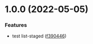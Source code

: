 # 1.0.0 (2022-05-05)


### Features

* test list-staged ([f390446](https://github.com/chenchunfeng/taro3-wechat-app-vue3-/commit/f3904464a84c34cc51c2c98bf6edd5cf58afe49f))



